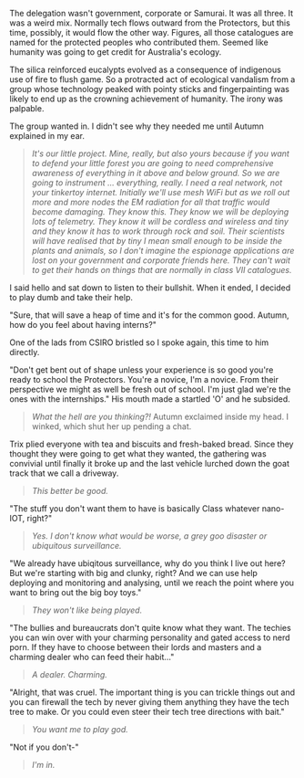 The delegation wasn't government, corporate or Samurai. It was all three. It was a weird mix. Normally tech flows outward from the Protectors, but this time, possibly, it would flow the other way. Figures, all those catalogues are named for the protected peoples who contributed them. Seemed like humanity was going to get credit for Australia's ecology.

The silica reinforced eucalypts evolved as a consequence of indigenous use of fire to flush game. So a protracted act of ecological vandalism from a group whose technology peaked with pointy sticks and fingerpainting was likely to end up as the crowning achievement of humanity. The irony was palpable.

The group wanted in. I didn't see why they needed me until Autumn explained in my ear.

> _It's our little project. Mine, really, but also yours because if you want to defend your little forest you are going to need comprehensive awareness of everything in it above and below ground. So we are going to instrument ... everything, really. I need a real network, not your tinkertoy internet. Initially we'll use mesh WiFi but as we roll out more and more nodes the EM radiation for all that traffic would become damaging. They know this. They know we will be deploying lots of telemetry. They know it will be cordless and wireless and tiny and they know it has to work through rock and soil. Their scientists will have realised that by tiny I mean small enough to be inside the plants and animals, so I don't imagine the espionage applications are lost on your government and corporate friends here. They can't wait to get their hands on things that are normally in class VII catalogues._

I said hello and sat down to listen to their bullshit. When it ended, I decided to play dumb and take their help.

"Sure, that will save a heap of time and it's for the common good. Autumn, how do you feel about having interns?" 

One of the lads from CSIRO bristled so I spoke again, this time to him directly.

"Don't get bent out of shape unless your experience is so good you're ready to school the Protectors. You're a novice, I'm a novice. From their perspective we might as well be fresh out of school. I'm just glad we're the ones with the internships." His mouth made a startled 'O' and he subsided.

> _What the hell are you thinking?!_ Autumn exclaimed inside my head. I winked, which shut her up pending a chat.

Trix plied everyone with tea and biscuits and fresh-baked bread. Since they thought they were going to get what they wanted, the gathering was convivial until finally it broke up and the last vehicle lurched down the goat track that we call a driveway.

> _This better be good._

"The stuff you don't want them to have is basically Class whatever nano-IOT, right?"

> _Yes. I don't know what would be worse, a grey goo disaster or ubiquitous surveillance._

"We already have ubiqitous surveillance, why do you think I live out here? But we're starting with big and clunky, right? And we can use help deploying and monitoring and analysing, until we reach the point where you want to bring out the big boy toys."

> _They won't like being played._

"The bullies and bureaucrats don't quite know what they want. The techies you can win over with your charming personality and gated access to nerd porn. If they have to choose between their lords and masters and a charming dealer who can feed their habit..."

> _A dealer. Charming._

"Alright, that was cruel. The important thing is you can trickle things out and you can firewall the tech by never giving them anything they have the tech tree to make. Or you could even steer their tech tree directions with bait."

> _You want me to play god._

"Not if you don't-"

> _I'm in._
